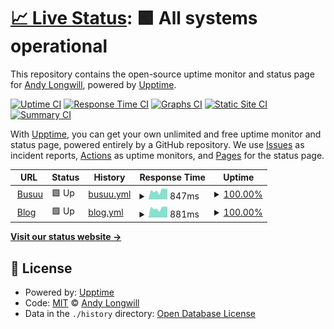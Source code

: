 # [📈 Live Status](https://andybusuu.github.io/upptime): <!--live status--> **🟩 All systems operational**

This repository contains the open-source uptime monitor and status page for [Andy Longwill](https://andybusuu.github.io/upptime), powered by [Upptime](https://github.com/upptime/upptime).

[![Uptime CI](https://github.com/andybusuu/upptime/workflows/Uptime%20CI/badge.svg)](https://github.com/andybusuu/upptime/actions?query=workflow%3A%22Uptime+CI%22)
[![Response Time CI](https://github.com/andybusuu/upptime/workflows/Response%20Time%20CI/badge.svg)](https://github.com/andybusuu/upptime/actions?query=workflow%3A%22Response+Time+CI%22)
[![Graphs CI](https://github.com/andybusuu/upptime/workflows/Graphs%20CI/badge.svg)](https://github.com/andybusuu/upptime/actions?query=workflow%3A%22Graphs+CI%22)
[![Static Site CI](https://github.com/andybusuu/upptime/workflows/Static%20Site%20CI/badge.svg)](https://github.com/andybusuu/upptime/actions?query=workflow%3A%22Static+Site+CI%22)
[![Summary CI](https://github.com/andybusuu/upptime/workflows/Summary%20CI/badge.svg)](https://github.com/andybusuu/upptime/actions?query=workflow%3A%22Summary+CI%22)

With [Upptime](https://upptime.js.org), you can get your own unlimited and free uptime monitor and status page, powered entirely by a GitHub repository. We use [Issues](https://github.com/andybusuu/upptime/issues) as incident reports, [Actions](https://github.com/andybusuu/upptime/actions) as uptime monitors, and [Pages](https://andybusuu.github.io/upptime) for the status page.

<!--start: status pages-->
<!-- This summary is generated by Upptime (https://github.com/upptime/upptime) -->
<!-- Do not edit this manually, your changes will be overwritten -->
<!-- prettier-ignore -->
| URL | Status | History | Response Time | Uptime |
| --- | ------ | ------- | ------------- | ------ |
| <img alt="" src="https://icons.duckduckgo.com/ip3/www.busuu.com.ico" height="13"> [Busuu](https://www.busuu.com) | 🟩 Up | [busuu.yml](https://github.com/andybusuu/upptime/commits/HEAD/history/busuu.yml) | <details><summary><img alt="Response time graph" src="./graphs/busuu/response-time-week.png" height="20"> 847ms</summary><br><a href="https://andybusuu.github.io/upptime/history/busuu"><img alt="Response time 756" src="https://img.shields.io/endpoint?url=https%3A%2F%2Fraw.githubusercontent.com%2Fandybusuu%2Fupptime%2FHEAD%2Fapi%2Fbusuu%2Fresponse-time.json"></a><br><a href="https://andybusuu.github.io/upptime/history/busuu"><img alt="24-hour response time 1030" src="https://img.shields.io/endpoint?url=https%3A%2F%2Fraw.githubusercontent.com%2Fandybusuu%2Fupptime%2FHEAD%2Fapi%2Fbusuu%2Fresponse-time-day.json"></a><br><a href="https://andybusuu.github.io/upptime/history/busuu"><img alt="7-day response time 847" src="https://img.shields.io/endpoint?url=https%3A%2F%2Fraw.githubusercontent.com%2Fandybusuu%2Fupptime%2FHEAD%2Fapi%2Fbusuu%2Fresponse-time-week.json"></a><br><a href="https://andybusuu.github.io/upptime/history/busuu"><img alt="30-day response time 740" src="https://img.shields.io/endpoint?url=https%3A%2F%2Fraw.githubusercontent.com%2Fandybusuu%2Fupptime%2FHEAD%2Fapi%2Fbusuu%2Fresponse-time-month.json"></a><br><a href="https://andybusuu.github.io/upptime/history/busuu"><img alt="1-year response time 756" src="https://img.shields.io/endpoint?url=https%3A%2F%2Fraw.githubusercontent.com%2Fandybusuu%2Fupptime%2FHEAD%2Fapi%2Fbusuu%2Fresponse-time-year.json"></a></details> | <details><summary><a href="https://andybusuu.github.io/upptime/history/busuu">100.00%</a></summary><a href="https://andybusuu.github.io/upptime/history/busuu"><img alt="All-time uptime 99.85%" src="https://img.shields.io/endpoint?url=https%3A%2F%2Fraw.githubusercontent.com%2Fandybusuu%2Fupptime%2FHEAD%2Fapi%2Fbusuu%2Fuptime.json"></a><br><a href="https://andybusuu.github.io/upptime/history/busuu"><img alt="24-hour uptime 100.00%" src="https://img.shields.io/endpoint?url=https%3A%2F%2Fraw.githubusercontent.com%2Fandybusuu%2Fupptime%2FHEAD%2Fapi%2Fbusuu%2Fuptime-day.json"></a><br><a href="https://andybusuu.github.io/upptime/history/busuu"><img alt="7-day uptime 100.00%" src="https://img.shields.io/endpoint?url=https%3A%2F%2Fraw.githubusercontent.com%2Fandybusuu%2Fupptime%2FHEAD%2Fapi%2Fbusuu%2Fuptime-week.json"></a><br><a href="https://andybusuu.github.io/upptime/history/busuu"><img alt="30-day uptime 99.83%" src="https://img.shields.io/endpoint?url=https%3A%2F%2Fraw.githubusercontent.com%2Fandybusuu%2Fupptime%2FHEAD%2Fapi%2Fbusuu%2Fuptime-month.json"></a><br><a href="https://andybusuu.github.io/upptime/history/busuu"><img alt="1-year uptime 99.85%" src="https://img.shields.io/endpoint?url=https%3A%2F%2Fraw.githubusercontent.com%2Fandybusuu%2Fupptime%2FHEAD%2Fapi%2Fbusuu%2Fuptime-year.json"></a></details>
| <img alt="" src="https://icons.duckduckgo.com/ip3/blog.busuu.com.ico" height="13"> [Blog](https://blog.busuu.com) | 🟩 Up | [blog.yml](https://github.com/andybusuu/upptime/commits/HEAD/history/blog.yml) | <details><summary><img alt="Response time graph" src="./graphs/blog/response-time-week.png" height="20"> 881ms</summary><br><a href="https://andybusuu.github.io/upptime/history/blog"><img alt="Response time 834" src="https://img.shields.io/endpoint?url=https%3A%2F%2Fraw.githubusercontent.com%2Fandybusuu%2Fupptime%2FHEAD%2Fapi%2Fblog%2Fresponse-time.json"></a><br><a href="https://andybusuu.github.io/upptime/history/blog"><img alt="24-hour response time 1033" src="https://img.shields.io/endpoint?url=https%3A%2F%2Fraw.githubusercontent.com%2Fandybusuu%2Fupptime%2FHEAD%2Fapi%2Fblog%2Fresponse-time-day.json"></a><br><a href="https://andybusuu.github.io/upptime/history/blog"><img alt="7-day response time 881" src="https://img.shields.io/endpoint?url=https%3A%2F%2Fraw.githubusercontent.com%2Fandybusuu%2Fupptime%2FHEAD%2Fapi%2Fblog%2Fresponse-time-week.json"></a><br><a href="https://andybusuu.github.io/upptime/history/blog"><img alt="30-day response time 800" src="https://img.shields.io/endpoint?url=https%3A%2F%2Fraw.githubusercontent.com%2Fandybusuu%2Fupptime%2FHEAD%2Fapi%2Fblog%2Fresponse-time-month.json"></a><br><a href="https://andybusuu.github.io/upptime/history/blog"><img alt="1-year response time 834" src="https://img.shields.io/endpoint?url=https%3A%2F%2Fraw.githubusercontent.com%2Fandybusuu%2Fupptime%2FHEAD%2Fapi%2Fblog%2Fresponse-time-year.json"></a></details> | <details><summary><a href="https://andybusuu.github.io/upptime/history/blog">100.00%</a></summary><a href="https://andybusuu.github.io/upptime/history/blog"><img alt="All-time uptime 99.54%" src="https://img.shields.io/endpoint?url=https%3A%2F%2Fraw.githubusercontent.com%2Fandybusuu%2Fupptime%2FHEAD%2Fapi%2Fblog%2Fuptime.json"></a><br><a href="https://andybusuu.github.io/upptime/history/blog"><img alt="24-hour uptime 100.00%" src="https://img.shields.io/endpoint?url=https%3A%2F%2Fraw.githubusercontent.com%2Fandybusuu%2Fupptime%2FHEAD%2Fapi%2Fblog%2Fuptime-day.json"></a><br><a href="https://andybusuu.github.io/upptime/history/blog"><img alt="7-day uptime 100.00%" src="https://img.shields.io/endpoint?url=https%3A%2F%2Fraw.githubusercontent.com%2Fandybusuu%2Fupptime%2FHEAD%2Fapi%2Fblog%2Fuptime-week.json"></a><br><a href="https://andybusuu.github.io/upptime/history/blog"><img alt="30-day uptime 99.14%" src="https://img.shields.io/endpoint?url=https%3A%2F%2Fraw.githubusercontent.com%2Fandybusuu%2Fupptime%2FHEAD%2Fapi%2Fblog%2Fuptime-month.json"></a><br><a href="https://andybusuu.github.io/upptime/history/blog"><img alt="1-year uptime 99.54%" src="https://img.shields.io/endpoint?url=https%3A%2F%2Fraw.githubusercontent.com%2Fandybusuu%2Fupptime%2FHEAD%2Fapi%2Fblog%2Fuptime-year.json"></a></details>

<!--end: status pages-->

[**Visit our status website →**](https://andybusuu.github.io/upptime)

## 📄 License

- Powered by: [Upptime](https://github.com/upptime/upptime)
- Code: [MIT](./LICENSE) © [Andy Longwill](https://andybusuu.github.io/upptime)
- Data in the `./history` directory: [Open Database License](https://opendatacommons.org/licenses/odbl/1-0/)
